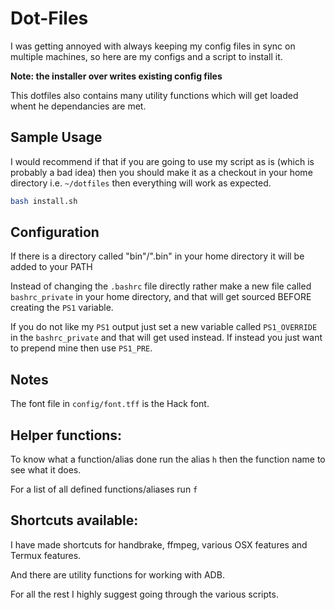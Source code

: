 # Dot-Files

I was getting annoyed with always keeping my config files in sync on multiple machines,
so here are my configs and a script to install it.

**Note: the installer over writes existing config files**

This dotfiles also contains many utility functions which will get loaded whent he dependancies are met.

## Sample Usage

I would recommend if that if you are going to use my script as is (which is probably a bad idea) then you should make it as a checkout in your home directory i.e. `~/dotfiles` then everything will work as expected.

~~~bash
bash install.sh
~~~

## Configuration

If there is a directory called "bin"/".bin" in your home directory it will be added to your PATH

Instead of changing the `.bashrc` file directly rather make a new file called `bashrc_private` in your home directory, and that will get sourced BEFORE creating the `PS1` variable.

If you do not like my `PS1` output just set a new variable called `PS1_OVERRIDE` in the `bashrc_private` and that will get used instead. If instead you just want to prepend mine then use `PS1_PRE`.

## Notes

The font file in `config/font.tff` is the Hack font.

## Helper functions:

To know what a function/alias done run the alias `h` then the function name to see what it does.

For a list of all defined functions/aliases run `f`

## Shortcuts available:

I have made shortcuts for handbrake, ffmpeg, various OSX features and Termux features.

And there are utility functions for working with ADB.

For all the rest I highly suggest going through the various scripts.

